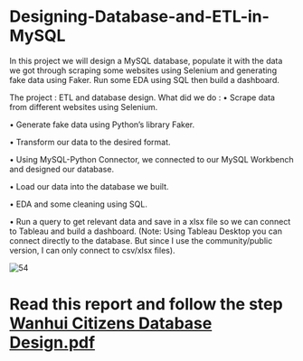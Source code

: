# Designing-Database-and-ETL-in-MySQL
In this project we will design a MySQL database, populate it with the data we got through scraping some websites using Selenium and generating fake data using Faker. Run some EDA using SQL then build a dashboard.

The project : ETL and database design.
What did we do :
•	Scrape data from different websites using Selenium.

•	Generate fake data using Python’s library Faker.

•	Transform our data to the desired format.

•	Using MySQL-Python Connector, we connected to our MySQL Workbench and designed our database.

•	Load our data into the database we built.

•	EDA and some cleaning using SQL.

•	Run a query to get relevant data and save in a xlsx file so we can connect to Tableau and build a dashboard. (Note: Using Tableau Desktop you can connect directly to the database. But since I use the community/public version, I can only connect to csv/xlsx files).


![54](https://github.com/ganesh8465/Database-Design-and-ETL-in-MySQL-/assets/60468999/9d223e40-5ff5-4a6d-a4f5-aef91d4305b0)

# Read this report and follow the step [Wanhui Citizens Database Design.pdf](https://github.com/ganesh8465/Database-Design-and-ETL-in-MySQL-/files/12908466/Wanhui.Citizens.Database.Design.pdf)
